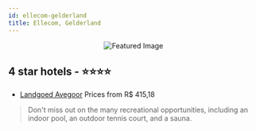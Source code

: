 ```yaml
---
id: ellecom-gelderland
title: Ellecom, Gelderland
---
```


<center><img src="https://i.travelapi.com/hotels/16000000/15550000/15547000/15546981/4bbaf989_z.jpg" alt="Featured Image" /></center>


##  4 star hotels - ⭐️⭐️⭐️⭐️

-    [Landgoed Avegoor](https://us.hurb.com/hotels/ellecom/landgoed-avegoor-JNP-JP416443?cmp=18055) Prices from R$ 415,18
   > Don't miss out on the many recreational opportunities, including an indoor pool, an outdoor tennis court, and a sauna.
